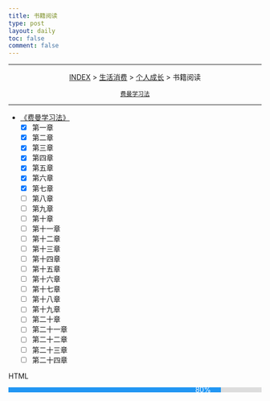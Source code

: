 ```yaml
---
title: 书籍阅读
type: post
layout: daily
toc: false
comment: false
---
```

<style>
.process-bar {
    width: 100%;
    background-color: #ddd;
}
.skills {
    text-align: right;
    padding-right: 20px;
    line-height: 10px;
    color: white;
}
.process {
    width: 80%; 
    background-color: #2196F3;
}
</style>

---
<span><center>[INDEX](/gknows/index) > [生活消费](/gknows/生活消费) > [个人成长](/gknows/个人成长) > 书籍阅读</center></span>

<small><center>[费曼学习法](/gknows/费曼学习法)</center></small>

---
- [《费曼学习法》](/gknows/费曼学习法)
  - [X] 第一章
  - [X] 第二章
  - [X] 第三章
  - [X] 第四章
  - [X]  第五章
  - [X] 第六章
  - [X] 第七章
  - [ ] 第八章
  - [ ] 第九章
  - [ ] 第十章
  - [ ] 第十一章
  - [ ] 第十二章
  - [ ] 第十三章
  - [ ] 第十四章
  - [ ] 第十五章
  - [ ] 第十六章
  - [ ] 第十七章
  - [ ] 第十八章
  - [ ] 第十九章
  - [ ] 第二十章
  - [ ] 第二十一章
  - [ ] 第二十二章
  - [ ] 第二十三章
  - [ ] 第二十四章

<p>HTML</p>
<div class="process-bar">
    <div class="skills process">80%</div>
</div>

